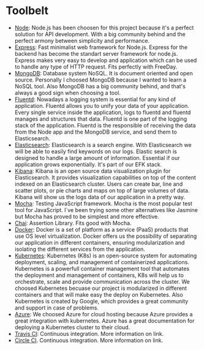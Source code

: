 # Toolbelt

* [Node](https://nodejs.org/es/): Node.js has been choosen for this project because it's a perfect
solution for API development. With a big community behind and the perfect armony between simplicity and performance.
* [Express](http://expressjs.com/): Fast minimalist web framework for Node.js. Express for the backend has become the standart
server framework for node.js. Express makes very easy to develop and application which can be used to handle any type of HTTP request.
Fits perfectly with FreeDay.
* [MongoDB](https://www.mongodb.com/es): Database system NoSQL. It is document oriented and open source. Personally I choosed MongoDB because
I wanted to learn a NoSQL tool. Also MongoDB has a big community behind, and that's always a good sign when choosing a tool.
* [Fluentd](https://www.fluentd.org/): Nowadays a logging system is essential for any kind of application. Fluentd allows you 
to unify your data of your application. Every single service inside the application, logs to fluentd and fluentd manages and structures that data.
Fluentd is one part of the logging stack of the application. Fluentd is the responsible of receiving the data from the Node app and the MongoDB service,
and send them to Elasticsearch.
* [Elasticsearch](https://www.elastic.co/products/elastic-stack): Elasticsearch is a search engine. With Elasticsearch we will be able to easily find 
keywords on our logs. Elastic search is designed to handle a large amount of information. Essential if our application grows exponentially.
It's part of our EFK stack.
* [Kibana](https://www.elastic.co/products/kibana): Kibana is an open source data visualization plugin for Elasticsearch. It provides visualization capabilities on top of the content indexed on an Elasticsearch cluster. Users can create bar, line and scatter plots, or pie charts and maps on top of large volumes of data. Kibana will show us the logs data of our application in a pretty way.
* [Mocha](https://mochajs.org/): Testing JavaScript framework. Mocha is the most popular test tool for JavaScript. I`ve been trying some other alternatives like Jasmine but Mocha has proved to be simplest and more effective.
* [Chai](https://www.chaijs.com/): Assertion Library. Fits good with Mocha.
* [Docker](https://www.docker.com/): Docker is a set of platform as a service (PaaS) products that use OS level virtualization. Docker offers us the possibility of separating our application in different containers, ensuring modularization and isolating the different services from the application.
* [Kubernetes](https://kubernetes.io/): Kubernetes (K8s) is an open-source system for automating deployment, scaling, and management of containerized applications.
Kubernetes is a powerfull container management tool that automates the deployment and management of containers, K8s will help us to orchestrate, scale and provide
communication across the cluster. We choosed Kubernetes becuase our project is modularized in different containers and that will make easy the deploy on Kubernetes. Also Kubernetes is created by Google, which provides a great community and support in case of problems.
* [Azure](https://azure.microsoft.com/es-es/services/kubernetes-service/): We choosed Azure for cloud hosting because Azure provides a great integration with kubernetes. 
Azure has a great documentation for deploying a Kubernetes cluster to their cloud. 
* [Travis CI](https://github.com/VictorMorenoJimenez/IV/blob/master/docs/travisci.md): Continuous integration. More information on link.
* [Circle CI](https://github.com/VictorMorenoJimenez/IV/blob/master/docs/circleci.md). Continuous integration. More information on link.